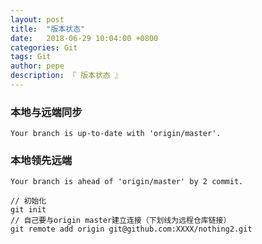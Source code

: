 ```yaml
---
layout: post
title:  "版本状态"
date:   2018-06-29 10:04:00 +0800
categories: Git
tags: Git
author: pepe
description: 『 版本状态 』
---
```


### **本地与远端同步**
```
Your branch is up-to-date with 'origin/master'.
```

### **本地领先远端**
```
Your branch is ahead of 'origin/master' by 2 commit.
```

```
// 初始化
git init
// 自己要与origin master建立连接（下划线为远程仓库链接）
git remote add origin git@github.com:XXXX/nothing2.git
```


































